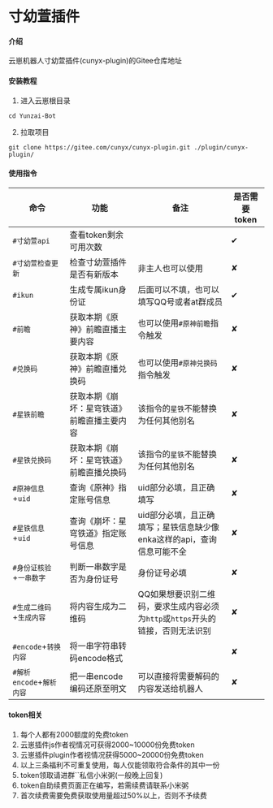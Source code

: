 # 寸幼萱插件

#### 介绍
云崽机器人寸幼萱插件(cunyx-plugin)的Gitee仓库地址

#### 安装教程

1.  进入云崽根目录
```
cd Yunzai-Bot
```

2.  拉取项目
```
git clone https://gitee.com/cunyx/cunyx-plugin.git ./plugin/cunyx-plugin/
```
#### 使用指令
|命令|功能|备注|是否需要token|
|-----|-----------|--------------|---|
|`#寸幼萱api`|查看token剩余可用次数| |✔|
|`#寸幼萱检查更新`|检查寸幼萱插件是否有新版本|非主人也可以使用|✘|
|`#ikun`|生成专属ikun身份证|后面可以不填，也可以填写QQ号或者at群成员|✔|
|`#前瞻`|获取本期《原神》前瞻直播主要内容|也可以使用`#原神前瞻`指令触发|✘|
|`#兑换码`|获取本期《原神》前瞻直播兑换码|也可以使用`#原神兑换码`指令触发|✘|
|`#星铁前瞻`|获取本期《崩坏：星穹铁道》前瞻直播主要内容|该指令的`星铁`不能替换为任何其他别名|✘|
|`#星铁兑换码`|获取本期《崩坏：星穹铁道》前瞻直播兑换码|该指令的`星铁`不能替换为任何其他别名|✘|
|`#原神信息`+`uid`|查询《原神》指定账号信息|uid部分必填，且正确填写|✘|
|`#星铁信息`+`uid`|查询《崩坏：星穹铁道》指定账号信息|uid部分必填，且正确填写；星铁信息缺少像enka这样的api，查询信息可能不全|✘|
|`#身份证核验`+`一串数字`|判断一串数字是否为身份证号|身份证号必填|✘|
|`#生成二维码`+`生成内容`|将内容生成为二维码|QQ如果想要识别二维码，要求生成内容必须为`http`或`https`开头的链接，否则无法识别|✘|
|`#encode`+`转换内容`|将一串字符串转码encode格式| |✘|
|`#解析encode`+`解析内容`|把一串encode编码还原至明文|可以直接将需要解码的内容发送给机器人|✘|

#### token相关
1.   每个人都有2000额度的免费token
2.   云崽插件js作者视情况可获得2000~10000份免费token
3.   云崽插件plugin作者视情况获得5000~20000份免费token
4.   以上三条福利不可重复使用，每人仅能领取符合条件的其中一份
5.   token领取请进群``私信小米粥(一般晚上回复)
6.   token自助续费页面正在编写，若需续费请联系小米粥
7.   首次续费需要免费获取使用量超过50%以上，否则不予续费